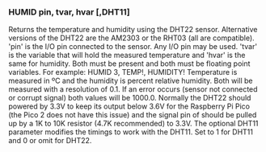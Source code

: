 

### HUMID pin, tvar, hvar [,DHT11]

Returns the temperature and humidity using the DHT22 sensor. Alternative versions of the DHT22 are the AM2303 or the RHT03 (all are compatible). 'pin' is the I/O pin connected to the sensor. Any I/O pin may be used. 'tvar' is the variable that will hold the measured temperature and 'hvar' is the same for humidity. Both must be present and both must be floating point variables. For example: HUMID 3, TEMP!, HUMIDITY! Temperature is measured in ºC and the humidity is percent relative humidity. Both will be measured with a resolution of 0.1. If an error occurs (sensor not connected or corrupt signal) both values will be 1000.0. Normally the DHT22 should powered by 3.3V to keep its output below 3.6V for the Raspberry Pi Pico (the Pico 2 does not have this issue) and the signal pin of should be pulled up by a 1K to 10K resistor (4.7K recommended) to 3.3V. The optional DHT11 parameter modifies the timings to work with the DHT11. Set to 1 for DHT11 and 0 or omit for DHT22.